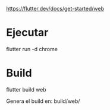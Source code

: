 https://flutter.dev/docs/get-started/web

# Ejecutar
flutter run -d chrome


# Build
flutter build web

Genera el build en:
build/web/
